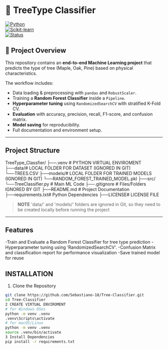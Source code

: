 # 🌳 TreeType Classifier
[![Python](https://img.shields.io/badge/Python-3.9%2B-blue)](https://www.python.org/)  
[![Scikit-learn](https://img.shields.io/badge/Scikit--learn-ML-orange)](https://scikit-learn.org/stable/)  
[![Status](https://img.shields.io/badge/Status-Completed-brightgreen)]()

## 📌 Project Overview
This repository contains an **end-to-end Machine Learning project** that predicts the type of tree (Maple, Oak, Pine) based on physical characteristics.  

The workflow includes:
- Data loading & preprocessing with `pandas` and `RobustScaler`.
- Training a **Random Forest Classifier** inside a `Pipeline`.
- **Hyperparameter tuning** using `RandomizedSearchCV` with stratified K-Fold CV.
- **Evaluation** with accuracy, precision, recall, F1-score, and confusion matrix.
- **Model saving** for reproducibility.
- Full documentation and environment setup.

 ----
## Project Structure
TreeType_Classfier/
├──.venv # PYTHON VIRTUAL ENVIROMENT
├──data/# LOCAL FOLDER FOR DATASET (IGNORED IN GIT)
 └──TREES.CSV
├──models/# LOCAL FOLDER FOR TRAINED MODELS (IGNORED IN GIT)
  └──RANDOM_FOREST_TRAINED_MODEL.pkl
├──src/
    └──TreeClassifier.py # Main ML Code
├──.gitignore # Files/Folders IGNORED BY GIT
├──README.md # Project Documentation
├──requirements.txt# Python Dependencies
├──LICENSE# LICENSE FILE

> **NOTE** 'data/' and 'models/' folders are ignored in Git, so they need to be created locally before running the project
----

## Features
-Train and Evaluate a Random Forest Classifier for tree type prediction
-Hyperparameter tuning using 'RandomizedSearchCV'.
-Confusion Matrix and classification report for performance visualization
-Save trained model for reuse 


## INSTALLATION
1. Clone the Repository
```bash
git clone https://github.com/Sebastiano-18/Tree-Classifier.git
cd Tree-Classifier
2 CREATE VIRTUAL ENVIROMENT
# for Windows OSes
python -m venv .venv
.venv\Scripts\activate
# for macOS/Linux
python -m venv .venv
source .venv/bin/activate
3 Install Dependencies
pip install -r requirements.txt
